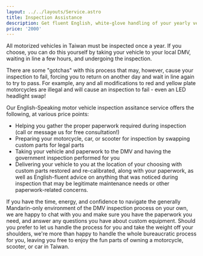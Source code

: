 ```yaml
---
layout: ../../layouts/Service.astro
title: Inspection Assistance
description: Get fluent English, white-glove handling of your yearly vehicle government inspection requirements.
price: '2000'
---
```


All motorized vehicles in Taiwan must be inspected once a year. If you choose, you can do this yourself by taking your vehicle to your local DMV, waiting in line a few hours, and undergoing the inspection.

There are some "gotchas" with this process that may, however, cause your inspection to fail, forcing you to return on another day and wait in line again to try to pass. For example, any and all modifications to red and yellow plate motorcycles are illegal and will cause an inspection to fail - even an LED headlight swap!

Our English-Speaking motor vehicle inspection assitance service offers the following, at various price points:

* Helping you gather the proper paperwork required during inspection (call or message us for free consultation!)
* Preparing your motorcycle, car, or scooter for inspection by swapping custom parts for legal parts
* Taking your vehicle and paperwork to the DMV and having the government inspection performed for you
* Delivering your vehicle to you at the location of your choosing with custom parts restored and re-calibrated, along with your paperwork, as well as English-fluent advice on anything that was noticed during inspection that may be legitimate maintenance needs or other paperwork-related concerns.

If you have the time, energy, and confidence to navigate the generally Mandarin-only environment of the DMV inspection process on your own, we are happy to chat with you and make sure you have the paperwork you need, and answer any questions you have about custom equipment. Should you prefer to let us handle the process for you and take the weight off your shoulders, we're more than happy to handle the whole bureaucratic process for you, leaving you free to enjoy the fun parts of owning a motorcycle, scooter, or car in Taiwan.
